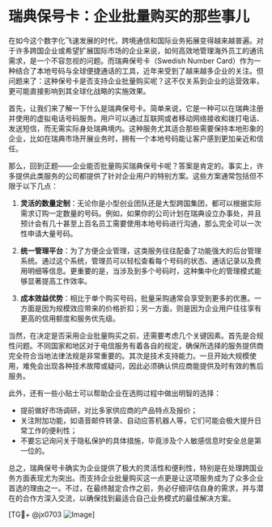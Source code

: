 # 瑞典保号卡：企业批量购买的那些事儿

在如今这个数字化飞速发展的时代，跨境通信和国际业务拓展变得越来越普遍。对于许多跨国企业或希望扩展国际市场的企业来说，如何高效地管理海外员工的通讯需求，是一个不容忽视的问题。而瑞典保号卡（Swedish Number Card）作为一种结合了本地号码与全球便捷通话的工具，近年来受到了越来越多企业的关注。但问题来了：这种保号卡是否支持企业批量购买呢？这不仅关系到企业的运营效率，更可能直接影响到其全球化战略的实施效果。

首先，让我们来了解一下什么是瑞典保号卡。简单来说，它是一种可以在瑞典注册并使用的虚拟电话号码服务。用户可以通过互联网或者移动网络接收和拨打电话、发送短信，而无需实际身处瑞典境内。这种服务尤其适合那些需要保持本地形象的企业，比如在瑞典市场开展业务时，拥有一个本地号码能让客户感到更加亲近和信任。

那么，回到正题——企业能否批量购买瑞典保号卡呢？答案是肯定的。事实上，许多提供此类服务的公司都提供了针对企业用户的特别方案。这些方案通常包括但不限于以下几点：

1. **灵活的数量定制**：无论你是小型创业团队还是大型跨国集团，都可以根据实际需求订购一定数量的号码。例如，如果你的公司计划在瑞典设立办事处，并且预计会有几十甚至上百名员工需要使用本地号码进行沟通，那么完全可以一次性申请大量号码。

2. **统一管理平台**：为了方便企业管理，这类服务往往配备了功能强大的后台管理系统。通过这个系统，管理员可以轻松查看每个号码的状态、通话记录以及费用明细等信息。更重要的是，当涉及到多个号码时，这种集中化的管理模式能够显著提高工作效率。

3. **成本效益优势**：相比于单个购买号码，批量采购通常会享受到更多的优惠。一方面是因为规模效应带来的价格折扣；另一方面，则是因为企业用户往往享有更高的信用额度和服务优先级。

当然，在决定是否采用企业批量购买之前，还需要考虑几个关键因素。首先是合规性问题。不同国家和地区对于电信服务有着各自的规定，确保所选择的服务提供商完全符合当地法律法规是非常重要的。其次是技术支持能力。一旦开始大规模使用，难免会出现各种技术故障或疑问，因此必须确认供应商能提供及时有效的售后服务。

此外，还有一些小贴士可以帮助企业在选购过程中做出明智的选择：
- 提前做好市场调研，对比多家供应商的产品特点及报价；
- 关注附加功能，如语音邮件转录、自动应答机器人等，它们可能会极大提升日常工作的便利性；
- 不要忘记询问关于隐私保护的具体措施，毕竟涉及个人敏感信息时安全总是第一位的。

总之，瑞典保号卡确实为企业提供了极大的灵活性和便利性，特别是在处理跨国业务方面表现尤为突出。而支持企业批量购买这一点更是让这项服务成为了众多企业首选的理由之一。不过，在最终敲定合作之前，务必仔细评估自身的需求，并与潜在的合作方深入交流，以确保找到最适合自己业务模式的最佳解决方案。

[TG💪+ @jx0703 ![Image](https://github.com/user-attachments/assets/dbca1d08-cadb-493c-b0ec-ad6f7a83f270)]